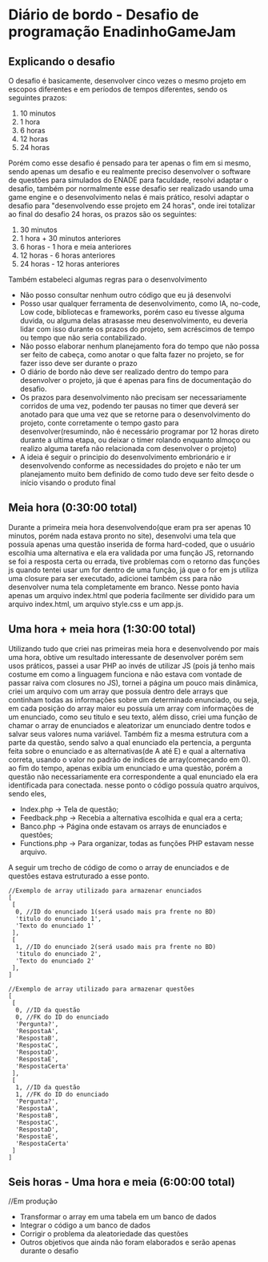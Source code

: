 # Diário de bordo - Desafio de programação EnadinhoGameJam

## Explicando o desafio

O desafio é basicamente, desenvolver cinco vezes o mesmo projeto em escopos diferentes e em períodos de tempos diferentes, sendo os seguintes prazos:

1. 10 minutos
2. 1 hora
3. 6 horas
4. 12 horas
5. 24 horas

Porém como esse desafio é pensado para ter apenas o fim em si mesmo, sendo apenas um desafio e eu realmente preciso desenvolver o software de questões para simulados do ENADE para faculdade, resolvi adaptar o desafio, também por normalmente esse desafio ser realizado usando uma game engine e o desenvolvimento nelas é mais prático, resolvi adaptar o desafio para "desenvolvendo esse projeto em 24 horas", onde irei totalizar ao final do desafio 24 horas, os prazos são os seguintes:

1. 30 minutos
2. 1 hora + 30 minutos anteriores
3. 6 horas - 1 hora e meia anteriores
4. 12 horas - 6 horas anteriores
5. 24 horas - 12 horas anteriores

Também estabeleci algumas regras para o desenvolvimento

* Não posso consultar nenhum outro código que eu já desenvolvi
* Posso usar qualquer ferramenta de desenvolvimento, como IA, no-code, Low code, bibliotecas e frameworks, porém caso eu tivesse alguma duvida, ou alguma delas atrasasse meu desenvolvimento, eu deveria lidar com isso durante os prazos do projeto, sem acréscimos de tempo ou tempo que não seria contabilizado.
* Não posso elaborar nenhum planejamento fora do tempo que não possa ser feito de cabeça, como anotar o que falta fazer no projeto, se for fazer isso deve ser durante o prazo
* O diário de bordo não deve ser realizado dentro do tempo para desenvolver o projeto, já que é apenas para fins de documentação do desafio.
* Os prazos para desenvolvimento não precisam ser necessariamente corridos de uma vez, podendo ter pausas no timer que deverá ser anotado para que uma vez que se retorne para o desenvolvimento do projeto, conte corretamente o tempo gasto para desenvolver(resumindo, não é necessário programar por 12 horas direto durante a ultima etapa, ou deixar o timer rolando enquanto almoço ou realizo alguma tarefa não relacionada com desenvolver o projeto)
* A ideia é seguir o principio do desenvolvimento embrionário e ir desenvolvendo conforme as necessidades do projeto e não ter um planejamento muito bem definido de como tudo deve ser feito desde o início visando o produto final

## Meia hora (0:30:00 total)

Durante a primeira meia hora desenvolvendo(que eram pra ser apenas 10 minutos, porém nada estava pronto no site), desenvolvi uma tela que possuía apenas uma questão inserida de forma hard-coded, que o usuário escolhia uma alternativa e ela era validada por uma função JS, retornando se foi a resposta certa ou errada, tive problemas com o retorno das funções js quando tentei usar um for dentro de uma função, já que o for em js utiliza uma closure para ser executado, adicionei também css para não desenvolver numa tela completamente em branco.
Nesse ponto havia apenas um arquivo index.html que poderia facilmente ser dividido para um arquivo index.html, um arquivo style.css e um app.js.

## Uma hora + meia hora (1:30:00 total)

Utilizando tudo que criei nas primeiras meia hora e desenvolvendo por mais uma hora, obtive um resultado interessante de desenvolver porém sem usos práticos, passei a usar PHP ao invés de utilizar JS (pois já tenho mais costume em como a linguagem funciona e não estava com vontade de passar raiva com closures no JS), tornei a página um pouco mais dinâmica, criei um arquivo com um array que possuía dentro dele arrays que continham todas as informações sobre um determinado enunciado, ou seja, em cada posição do array maior eu possuía um array com informações de um enunciado, como seu titulo e seu texto, além disso, criei uma função de chamar o array de enunciados e aleatorizar um enunciado dentre todos e salvar seus valores numa variável.
Também fiz a mesma estrutura com a parte da questão, sendo salvo a qual enunciado ela pertencia, a pergunta feita sobre o enunciado e as alternativas(de A até E) e qual a alternativa correta, usando o valor no padrão de indices de array(começando em 0).
ao fim do tempo, apenas exibia um enunciado e uma questão, porém a questão não necessariamente era correspondente a qual enunciado ela era identificada para conectada.
nesse ponto o código possuía quatro arquivos, sendo eles,

* Index.php -> Tela de questão;
* Feedback.php -> Recebia a alternativa escolhida e qual era a certa;
* Banco.php -> Página onde estavam os arrays de enunciados e questões;
* Functions.php -> Para organizar, todas as funções PHP estavam nesse arquivo.

A seguir um trecho de código de como o array de enunciados e de questões estava estruturado a esse ponto.

```
//Exemplo de array utilizado para armazenar enunciados
[
 [
  0, //ID do enunciado 1(será usado mais pra frente no BD)
  'titulo do enunciado 1',
  'Texto do enunciado 1'
 ],
 [
  1, //ID do enunciado 2(será usado mais pra frente no BD)
  'titulo do enunciado 2',
  'Texto do enunciado 2'
 ],
]

//Exemplo de array utilizado para armazenar questões
[
 [
  0, //ID da questão
  0, //FK do ID do enunciado
  'Pergunta?',
  'RespostaA',
  'RespostaB',
  'RespostaC',
  'RespostaD',
  'RespostaE',
  'RespostaCerta'
 ],
 [
  1, //ID da questão
  1, //FK do ID do enunciado
  'Pergunta?',
  'RespostaA',
  'RespostaB',
  'RespostaC',
  'RespostaD',
  'RespostaE',
  'RespostaCerta'
 ]
]
```

## Seis horas - Uma hora e meia (6:00:00 total)
//Em produção

* Transformar o array em uma tabela em um banco de dados
* Integrar o código a um banco de dados
* Corrigir o problema da aleatoriedade das questões
* Outros objetivos que ainda não foram elaborados e serão apenas durante o desafio

